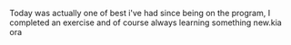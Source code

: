 Today was actually one of best i've had since being on the program, I completed an exercise and of course always learning something new.kia ora